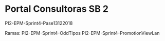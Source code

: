 # Portal Consultoras SB 2

PI2-EPM-Sprint4-Pase13122018

Ramas:
PI2-EPM-Sprint4-OddTipos
PI2-EPM-Sprint4-PromotionViewLan